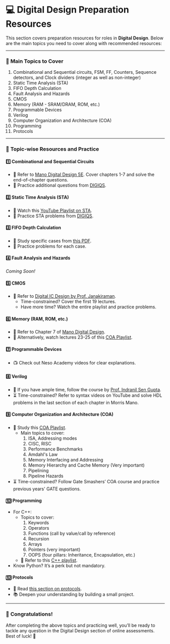 # 💻 Digital Design Preparation Resources  

This section covers preparation resources for roles in **Digital Design**. Below are the main topics you need to cover along with recommended resources:  

---

### 🚀 **Main Topics to Cover**  
1. Combinational and Sequential circuits, FSM, FF, Counters, Sequence detectors, and Clock dividers (integer as well as non-integer)  
2. Static Time Analysis (STA)  
3. FIFO Depth Calculation  
4. Fault Analysis and Hazards  
5. CMOS  
6. Memory (RAM - SRAM/DRAM, ROM, etc.)  
7. Programmable Devices  
8. Verilog  
9. Computer Organization and Architecture (COA)  
10. Programming  
11. Protocols  

---

### 🧩 **Topic-wise Resources and Practice**  

#### 1️⃣ **Combinational and Sequential Circuits**  
- 📖 Refer to [Mano Digital Design 5E](https://github.com/WebWizard104/Intern_preparation/blob/main/Digital/Mano%20Digital%20Design%205E.pdf). Cover chapters 1-7 and solve the end-of-chapter questions.  
- 📝 Practice additional questions from [DIGIQS](https://github.com/WebWizard104/Intern_preparation/blob/main/Digital/DIGIQS.pdf).  

#### 2️⃣ **Static Time Analysis (STA)**  
- 🎥 Watch this [YouTube Playlist on STA](https://youtube.com/playlist?list=PLpCkjM331Aa8JNoZ1s1o1txve2wlf9pCP&si=RLKsbN1wS-iMU1rW).  
- 📝 Practice STA problems from [DIGIQS](https://github.com/WebWizard104/Intern_preparation/blob/main/Digital/DIGIQS.pdf).  

#### 3️⃣ **FIFO Depth Calculation**  
- 📖 Study specific cases from [this PDF](https://github.com/WebWizard104/Intern_preparation/blob/main/Digital/fifodepthcalculationmadeeasy2%20.pdf).  
- 📝 Practice problems for each case.  

#### 4️⃣ **Fault Analysis and Hazards**  
*Coming Soon!*  

#### 5️⃣ **CMOS**  
- 🎥 Refer to [Digital IC Design by Prof. Janakiraman](https://youtube.com/playlist?list=PLHO2NKv71TvsSqYwVvUCZwNkY-jUyUHdS&si=SVGbxXnJIJatscRN).  
  - Time-constrained? Cover the first 19 lectures.  
  - Have more time? Watch the entire playlist and practice problems.  

#### 6️⃣ **Memory (RAM, ROM, etc.)**  
- 📖 Refer to Chapter 7 of [Mano Digital Design](https://github.com/WebWizard104/Intern_preparation/blob/main/Digital/Mano%20Digital%20Design%205E.pdf).  
- 🎥 Alternatively, watch lectures 23-25 of this [COA Playlist](https://www.youtube.com/playlist?list=PL-8LShlBMIjUuI9beQJHZUF14we25NToB).  

#### 7️⃣ **Programmable Devices**  
- 📺 Check out Neso Academy videos for clear explanations.  

#### 8️⃣ **Verilog**  
- 🎥 If you have ample time, follow the course by [Prof. Indranil Sen Gupta](https://www.youtube.com/watch?v=NCrlyaXMAn8&list=PLRsFfXmDi9IYCNlvNjrsD8bLMmNE0UxBH).  
- ⏳ Time-constrained? Refer to syntax videos on YouTube and solve HDL problems in the last section of each chapter in Morris Mano.  

#### 9️⃣ **Computer Organization and Architecture (COA)**  
- 🎥 Study this [COA Playlist](https://www.youtube.com/playlist?list=PL-8LShlBMIjUuI9beQJHZUF14we25NToB).  
  - Main topics to cover:  
    1. ISA, Addressing modes  
    2. CISC, RISC  
    3. Performance Benchmarks  
    4. Amdahl's Law  
    5. Memory Interfacing and Addressing  
    6. Memory Hierarchy and Cache Memory (Very important)  
    7. Pipelining  
    8. Pipeline Hazards  
- ⏳ Time-constrained? Follow Gate Smashers’ COA course and practice previous years' GATE questions.  

#### 🔟 **Programming**  
- For C++:  
  - Topics to cover:  
    1. Keywords  
    2. Operators  
    3. Functions (call by value/call by reference)  
    4. Recursion  
    5. Arrays  
    6. Pointers (very important)  
    7. OOPS (four pillars: Inheritance, Encapsulation, etc.)  
  - 🎥 Refer to this [C++ playlist](https://youtube.com/playlist?list=PLqM7alHXFySHm4VjV-OZgIrwdjXfCBQmI&si=QVa5xJfix5A-yEKf).  
- Know Python? It’s a perk but not mandatory.  

#### 🔟 **Protocols**  
- 📖 Read [this section on protocols](https://github.com/WebWizard104/Intern_preparation/tree/main/Digital/Protocols).  
- 📚 Deepen your understanding by building a small project.  

---

### 🎉 **Congratulations!**  
After completing the above topics and practicing well, you’ll be ready to tackle any question in the Digital Design section of online assessments. Best of luck! 🚀

